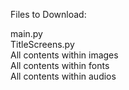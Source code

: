 Files to Download:

main.py<br/>
TitleScreens.py<br/>
All contents within images<br/>
All contents within fonts<br/>
All contents within audios
